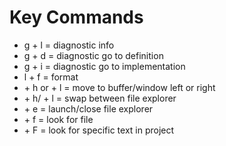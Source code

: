 # Key Commands 

- g + l = diagnostic info 
- g + d = diagnostic go to definition 
- g + i = diagnostic go to implementation
- <space> l + f = format 
- <shift> + h or <shift> + l = move to buffer/window left or right 
- <ctrl> + h/ <ctrl> + l = swap between file explorer 
- <space> + e = launch/close file explorer 
- <space> + f = look for file
- <space> + F = look for specific text in project

